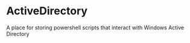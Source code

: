 # ActiveDirectory
A place for storing powershell scripts that interact with Windows Active Directory
